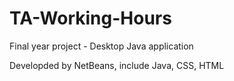 # TA-Working-Hours
Final year project - Desktop Java application

Developded by NetBeans, include Java, CSS, HTML

